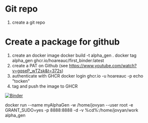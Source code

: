 # Git repo
1. create a git repo

# Create a package for github
1. create an docker image
	docker build -t alpha_gen .
	docker tag alpha_gen ghcr.io/hoareauc/first_binder:latest   
2. create a PAT on Github (see https://www.youtube.com/watch?v=gqseP_wTZsk&t=372s)
3. authenticate with GHCR
	docker login ghcr.io -u hoareauc -p echo "tocken"
4. tag and push the image to GHCR

[![Binder](https://mybinder.org/badge_logo.svg)](https://mybinder.org/v2/git/https%3A%2F%2Fgithub.com%2Fhoareauc%2Ffirst_binder.git/HEAD)

docker run --name myAlphaGen -w /home/jovyan --user root -e GRANT_SUDO=yes -p 8888:8888 -d -v %cd%:/home/jovyan/work alpha_gen


